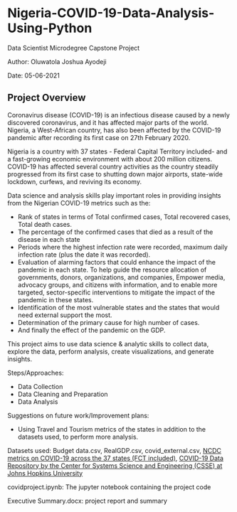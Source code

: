 # Nigeria-COVID-19-Data-Analysis-Using-Python
Data Scientist Microdegree Capstone Project

Author: Oluwatola Joshua Ayodeji

Date: 05-06-2021

## Project Overview
Coronavirus disease (COVID-19) is an infectious disease caused by a newly discovered coronavirus, and it has affected major parts of the world. Nigeria, a West-African country, has also been affected by the COVID-19 pandemic after recording its first case on 27th February 2020.

Nigeria is a country with 37 states - Federal Capital Territory included- and a fast-growing economic environment with about 200 million citizens. COVID-19 has affected several country activities as the country steadily progressed from its first case to shutting down major airports, state-wide lockdown, curfews, and reviving its economy.

Data science and analysis skills play important roles in providing insights from the Nigerian COVID-19 metrics such as the: 
*	Rank of states in terms of Total confirmed cases, Total recovered cases, Total death cases.
*	The percentage of the confirmed cases that died as a result of the disease in each state
*	Periods where the highest infection rate were recorded, maximum daily infection rate (plus the date it was recorded).
*	Evaluation of alarming factors that could enhance the impact of the pandemic in each state. To help guide the resource allocation of governments, donors, organizations, and companies, Empower media, advocacy groups, and citizens with information, and to enable more targeted, sector-specific interventions to mitigate the impact of the pandemic in these states. 
*	Identification of the most vulnerable states and the states that would need external support the most.
*	Determination of the primary cause for high number of cases.
*	And finally the effect of the pandemic on the GDP.


This project aims to use data science & analytic skills to collect data, explore the data, perform analysis, create visualizations, and generate insights.

Steps/Approaches:
- Data Collection
- Data Cleaning and Preparation
- Data Analysis

Suggestions on future work/Improvement plans: 
- Using Travel and Tourism metrics of the states in addition to the datasets used, to perform more analysis.

Datasets used: Budget data.csv, RealGDP.csv, covid_external.csv, [NCDC metrics on COVID-19 across the 37 states (FCT included)](https://covid19.ncdc.gov.ng/), [COVID-19 Data Repository by the Center for Systems Science and Engineering (CSSE) at Johns Hopkins University](https://github.com/CSSEGISandData/COVID-19/blob/master/csse_covid_19_data/csse_covid_19_time_series/time_series_covid19_confirmed_global.csv) 

covidproject.ipynb: The jupyter notebook containing the project code

Executive Summary.docx: project report and summary
